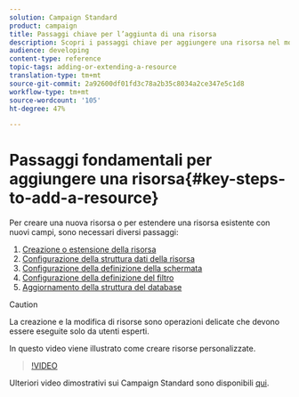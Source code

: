 ```yaml
---
solution: Campaign Standard
product: campaign
title: Passaggi chiave per l’aggiunta di una risorsa
description: Scopri i passaggi chiave per aggiungere una risorsa nel modello dati Adobe Campaign .
audience: developing
content-type: reference
topic-tags: adding-or-extending-a-resource
translation-type: tm+mt
source-git-commit: 2a92600df01fd3c78a2b35c8034a2ce347e5c1d8
workflow-type: tm+mt
source-wordcount: '105'
ht-degree: 47%

---
```



# Passaggi fondamentali per aggiungere una risorsa{#key-steps-to-add-a-resource}

Per creare una nuova risorsa o per estendere una risorsa esistente con nuovi campi, sono necessari diversi passaggi:

1. [Creazione o estensione della risorsa](../../developing/using/creating-or-extending-the-resource.md)
1. [Configurazione della struttura dati della risorsa](../../developing/using/configuring-the-resource-s-data-structure.md)
1. [Configurazione della definizione della schermata](../../developing/using/configuring-the-screen-definition.md)
1. [Configurazione della definizione del filtro](../../developing/using/configuring-filter-definition.md)
1. [Aggiornamento della struttura del database](../../developing/using/updating-the-database-structure.md)

>[!CAUTION]
>
>La creazione e la modifica di risorse sono operazioni delicate che devono essere eseguite solo da utenti esperti.

In questo video viene illustrato come creare risorse personalizzate.

>[!VIDEO](https://video.tv.adobe.com/v/27715?quality=9&captions=eng)

Ulteriori video dimostrativi sui Campaign Standard sono disponibili [qui](https://experienceleague.adobe.com/docs/campaign-standard-learn/tutorials/overview.html?lang=it).

